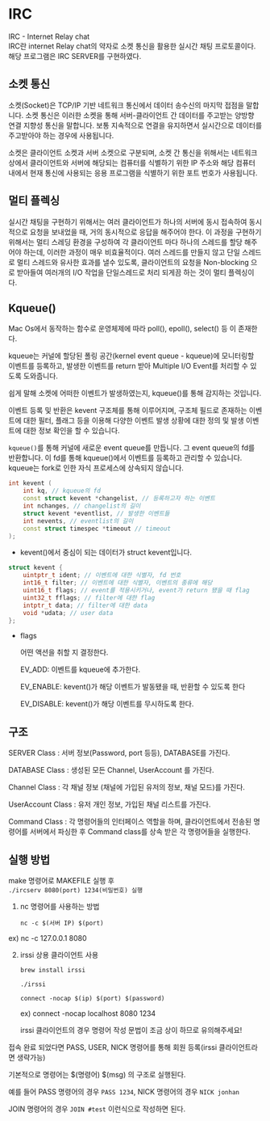 # IRC 
IRC - Internet Relay chat</br>
IRC란 internet Relay chat의 약자로 소켓 통신을 활용한 실시간 채팅 프로토콜이다.</br>
해당 프로그램은 IRC SERVER를 구현하였다.</br>


## 소켓 통신

소켓(Socket)은 TCP/IP 기반 네트워크 통신에서 데이터 송수신의 마지막 접점을 말합니다. 소켓 통신은 이러한 소켓을 통해 서버-클라이언트 간 데이터를 주고받는 양방향 연결 지향성 통신을 말합니다. 보통 지속적으로 연결을 유지하면서 실시간으로 데이터를 주고받아야 하는 경우에 사용됩니다.

소켓은 클라이언트 소켓과 서버 소켓으로 구분되며, 소켓 간 통신을 위해서는 네트워크상에서 클라이언트와 서버에 해당되는 컴퓨터를 식별하기 위한 IP 주소와 해당 컴퓨터 내에서 현재 통신에 사용되는 응용 프로그램을 식별하기 위한 포트 번호가 사용됩니다.

## 멀티 플렉싱
실시간 채팅을 구현하기 위해서는 여러 클라이언트가 하나의 서버에 동시 접속하여 동시적으로 요청을 보내었을 때, 거의 동시적으로 응답을 해주어야 한다. 이 과정을 구현하기 위해서는 멀티 스레딩 환경을 구성하여 각 클라이언트 마다 하나의 스레드를 할당 해주어야 하는데, 이러한 과정이 매우 비효율적이다.
여러 스레드를 만들지 않고 단일 스레드로 멀티 스레드와 유사한 효과를 낼수 있도록, 클라이언트의 요청을 Non-blocking 으로 받아들여 여러개의 I/O 작업을 단일스레드로 처리 되게끔 하는 것이 멀티 플렉싱이다.

## Kqueue()
Mac Os에서 동작하는 함수로 운영체제에 따라 poll(), epoll(), select() 등 이 존재한다.

kqueue는 커널에 할당된 폴링 공간(kernel event queue - kqueue)에 모니터링할 이벤트를 등록하고, 발생한 이벤트를 return 받아 Multiple I/O Event를 처리할 수 있도록 도와줍니다.

쉽게 말해 소켓에 어떠한 이벤트가 발생하였는지, kqueue()를 통해 감지하는 것입니다.

이벤트 등록 및 반환은 kevent 구조체를 통해 이루어지며, 구조체 필드로 존재하는 이벤트에 대한 필터, 플래그 등을 이용해 다양한 이벤트 발생 상황에 대한 정의 및 발생 이벤트에 대한 정보 확인을 할 수 있습니다.

`kqueue()`를 통해 커널에 새로운 event queue를 만듭니다. 그 event queue의 fd를 반환합니다. 이 fd를 통해 kqueue()에서 이벤트를 등록하고 관리할 수 있습니다. kqueue는 fork로 인한 자식 프로세스에 상속되지 않습니다.

```cpp
int kevent (
    int kq, // kqueue의 fd
    const struct kevent *changelist, // 등록하고자 하는 이벤트
    int nchanges, // changelist의 길이
    struct kevent *eventlist, // 발생한 이벤트들
    int nevents, // eventlist의 길이
    const struct timespec *timeout // timeout
);

```
- kevent()에서 중심이 되는 데이터가 struct kevent입니다.
```cpp
struct kevent {
    uintptr_t ident; // 이벤트에 대한 식별자, fd 번호
    int16_t filter; // 이벤트에 대한 식별자, 이벤트의 종류에 해당
    uint16_t flags; // event를 적용시키거나, event가 return 됐을 때 flag
    uint32_t fflags; // filter에 대한 flag
    intptr_t data; // filter에 대한 data
    void *udata; // user data
};
```
- flags
    
    어떤 액션을 취할 지 결정한다.
    
    EV_ADD: 이벤트를 kqueue에 추가한다.
    
    EV_ENABLE: kevent()가 해당 이벤트가 발동됐을 때, 반환할 수 있도록 한다
    
    EV_DISABLE: kevent()가 해당 이벤트를 무시하도록 한다.
  
## 구조
SERVER Class : 서버 정보(Password, port 등등), DATABASE를 가진다.

DATABASE Class :  생성된 모든 Channel, UserAccount 를 가진다.

Channel Class : 각 채널 정보 (채널에 가입된 유저의 정보, 채널 모드)를 가진다.

UserAccount Class : 유저 개인 정보, 가입된 채널 리스트를 가진다.

Command Class : 각 명령어들의 인터페이스 역할을 하며, 클라이언트에서 전송된 명령어를 서버에서 파싱한 후 Command class를 상속 받은 각 명령어들을 실행한다.

## 실행 방법
make 명령어로 MAKEFILE 실행 후 </br>
`./ircserv 8080(port) 1234(비밀번호) 실행`

1. nc 명령어를 사용하는 방법

    `nc -c $(서버 IP) $(port)`
    
  ex) nc -c 127.0.0.1 8080
  
2. irssi 상용 클라이언트 사용

   `brew install irssi`
   
   `./irssi`
   
   `connect -nocap $(ip) $(port) $(password)`
   
   ex) connect -nocap localhost 8080 1234
   
   irssi 클라이언트의 경우 명령어 작성 문법이 조금 상이 하므로 유의해주세요!
   
접속 완료 되었다면 PASS, USER, NICK 명령어를 통해 회원 등록(irssi 클라이언트라면 생략가능)

기본적으로 명령어는 $(명령어) $(msg) 의 구조로 실행된다.

예를 들어 PASS 명령어의 경우 `PASS 1234`, NICK 명령어의 경우 `NICK jonhan`

JOIN 명령어의 경우 `JOIN #test` 이런식으로 작성하면 된다.
   

